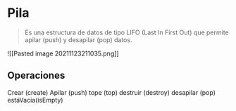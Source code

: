 # Pila
> Es una estructura de datos de tipo LIFO (Last In First Out) que permite apilar (push) y desapilar (pop) datos.


![[Pasted image 20211123211035.png]]
## Operaciones
Crear (create)
Apilar (push)
tope (top)
destruir (destroy)
desapilar (pop)
estáVacia(isEmpty)